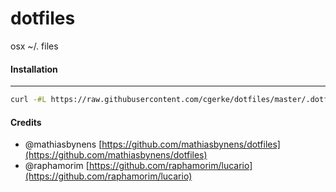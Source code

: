 # dotfiles
osx ~/. files

#### Installation
------
```bash
curl -#L https://raw.githubusercontent.com/cgerke/dotfiles/master/.dotfiles | sudo bash
```

#### Credits
- @mathiasbynens [https://github.com/mathiasbynens/dotfiles](https://github.com/mathiasbynens/dotfiles)
- @raphamorim [https://github.com/raphamorim/lucario](https://github.com/raphamorim/lucario)
